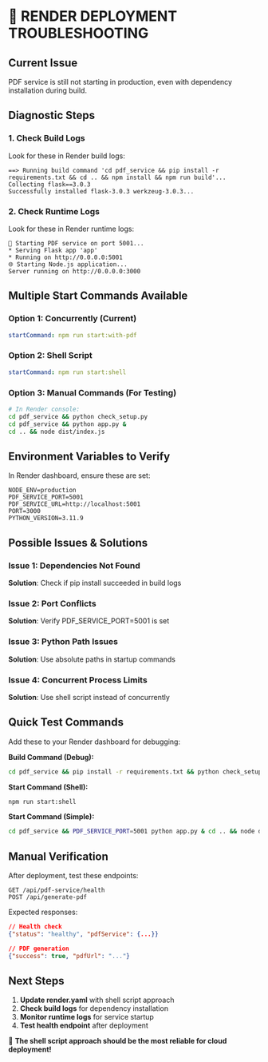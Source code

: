 # 🚨 RENDER DEPLOYMENT TROUBLESHOOTING

## Current Issue
PDF service is still not starting in production, even with dependency installation during build.

## Diagnostic Steps

### 1. Check Build Logs
Look for these in Render build logs:
```
==> Running build command 'cd pdf_service && pip install -r requirements.txt && cd .. && npm install && npm run build'...
Collecting flask==3.0.3
Successfully installed flask-3.0.3 werkzeug-3.0.3...
```

### 2. Check Runtime Logs
Look for these in Render runtime logs:
```
🔧 Starting PDF service on port 5001...
* Serving Flask app 'app'
* Running on http://0.0.0.0:5001
🌐 Starting Node.js application...
Server running on http://0.0.0.0:3000
```

## Multiple Start Commands Available

### Option 1: Concurrently (Current)
```yaml
startCommand: npm run start:with-pdf
```

### Option 2: Shell Script
```yaml
startCommand: npm run start:shell
```

### Option 3: Manual Commands (For Testing)
```bash
# In Render console:
cd pdf_service && python check_setup.py
cd pdf_service && python app.py &
cd .. && node dist/index.js
```

## Environment Variables to Verify

In Render dashboard, ensure these are set:
```
NODE_ENV=production
PDF_SERVICE_PORT=5001
PDF_SERVICE_URL=http://localhost:5001
PORT=3000
PYTHON_VERSION=3.11.9
```

## Possible Issues & Solutions

### Issue 1: Dependencies Not Found
**Solution**: Check if pip install succeeded in build logs

### Issue 2: Port Conflicts
**Solution**: Verify PDF_SERVICE_PORT=5001 is set

### Issue 3: Python Path Issues
**Solution**: Use absolute paths in startup commands

### Issue 4: Concurrent Process Limits
**Solution**: Use shell script instead of concurrently

## Quick Test Commands

Add these to your Render dashboard for debugging:

**Build Command (Debug):**
```bash
cd pdf_service && pip install -r requirements.txt && python check_setup.py && cd .. && npm install && npm run build
```

**Start Command (Shell):**
```bash
npm run start:shell
```

**Start Command (Simple):**
```bash
cd pdf_service && PDF_SERVICE_PORT=5001 python app.py & cd .. && node dist/index.js
```

## Manual Verification

After deployment, test these endpoints:
```
GET /api/pdf-service/health
POST /api/generate-pdf
```

Expected responses:
```json
// Health check
{"status": "healthy", "pdfService": {...}}

// PDF generation
{"success": true, "pdfUrl": "..."}
```

## Next Steps

1. **Update render.yaml** with shell script approach
2. **Check build logs** for dependency installation
3. **Monitor runtime logs** for service startup
4. **Test health endpoint** after deployment

🎯 **The shell script approach should be the most reliable for cloud deployment!**
